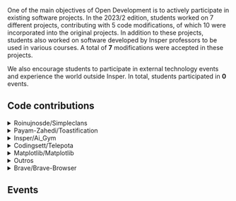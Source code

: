 One of the main objectives of Open Development is to actively participate in existing software projects. In the 2023/2 edition, students worked on 7 different projects, contributing with 5 code modifications, of which 10 were incorporated into the original projects. In addition to these projects, students also worked on software developed by Insper professors to be used in various courses. A total of <b>7</b> modifications were accepted in these projects.

We also encourage students to participate in external technology events and experience the world outside Insper. In total, students participated in <b>0</b> events.

<h2> Code contributions </h2>


<details class="note">
<summary> Roinujnosde/Simpleclans</summary>

<h4> Pull Requests</h4>
<ul style="list-style-type:none;">


<li><a href=https://github.com/RoinujNosde/SimpleClans/pull/441> <span style="width: 60px; display: inline-block;"><img style="margin: 0; border: 0;" alt="GitHub issue/pull request detail" src=https://img.shields.io/github/pulls/detail/state/RoinujNosde/SimpleClans/441?label=%20></span> - https://github.com/RoinujNosde/SimpleClans/pull/441</a></li>  


</ul>

</details>

<details class="note">
<summary> Payam-Zahedi/Toastification</summary>

<h4> Pull Requests</h4>
<ul style="list-style-type:none;">


<li><a href=https://github.com/payam-zahedi/toastification/pull/133> <span style="width: 60px; display: inline-block;"><img style="margin: 0; border: 0;" alt="GitHub issue/pull request detail" src=https://img.shields.io/github/pulls/detail/state/payam-zahedi/toastification/133?label=%20></span> - https://github.com/payam-zahedi/toastification/pull/133</a></li>  


</ul>

</details>

<details class="note">
<summary> Insper/Ai_Gym</summary>

<h4> Pull Requests</h4>
<ul style="list-style-type:none;">


<li><a href=https://github.com/Insper/ai_gym/pull/53> <span style="width: 60px; display: inline-block;"><img style="margin: 0; border: 0;" alt="GitHub issue/pull request detail" src=https://img.shields.io/github/pulls/detail/state/Insper/ai_gym/53?label=%20></span> - https://github.com/Insper/ai_gym/pull/53</a></li>  


</ul>

</details>

<details class="note">
<summary> Codingsett/Telepota</summary>

<h4> Pull Requests</h4>
<ul style="list-style-type:none;">


<li><a href=https://github.com/codingsett/telepota/pull/9> <span style="width: 60px; display: inline-block;"><img style="margin: 0; border: 0;" alt="GitHub issue/pull request detail" src=https://img.shields.io/github/pulls/detail/state/codingsett/telepota/9?label=%20></span> - https://github.com/codingsett/telepota/pull/9</a></li>  


</ul>

</details>

<details class="note">
<summary> Matplotlib/Matplotlib</summary>

<h4> Pull Requests</h4>
<ul style="list-style-type:none;">


<li><a href=https://github.com/matplotlib/matplotlib/pull/28948> <span style="width: 60px; display: inline-block;"><img style="margin: 0; border: 0;" alt="GitHub issue/pull request detail" src=https://img.shields.io/github/pulls/detail/state/matplotlib/matplotlib/28948?label=%20></span> - https://github.com/matplotlib/matplotlib/pull/28948</a></li>  


</ul>

</details>

<details class="note">
<summary> Outros</summary>

<h4> Issues</h4>
<ul style="list-style-type:none;">


<li><a href=https://insper.github.io/mlops/contributions/> https://insper.github.io/mlops/contributions/ </a></li>


</ul>

</details>

<details class="note">
<summary> Brave/Brave-Browser</summary>

<h4> Issues</h4>
<ul style="list-style-type:none;">


<li><a href=https://github.com/brave/brave-browser/issues/41040> <span style="width: 60px; display: inline-block;"><img style="margin: 0; border: 0;" alt="GitHub issue/pull request detail" src=https://img.shields.io/github/issues/detail/state/brave/brave-browser/41040?label=%20></span> - https://github.com/brave/brave-browser/issues/41040</a></li>  


</ul>

</details>


<h2> Events </h2>

<div class="event-grid">
    
</div>